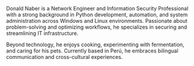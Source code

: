 Donald Naber is a Network Engineer and Information Security Professional with a strong background in Python development, automation, and system administration across Windows and Linux environments. Passionate about problem-solving and optimizing workflows, he specializes in securing and streamlining IT infrastructure.

Beyond technology, he enjoys cooking, experimenting with fermentation, and caring for his pets. Currently based in Perú, he embraces bilingual communication and cross-cultural experiences.

